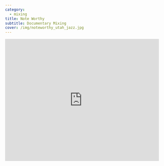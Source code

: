 ```yaml
---
category:
  - mixing
title: Note Worthy
subtitle: Documentary Mixing
cover: /img/noteworthy_utah_jazz.jpg
---
```

<iframe width="100%" height="400" src="https://www.youtube.com/embed/WmOccvWWRRk?si=-99usMF10T5iUXlt" title="YouTube Video" frameborder="0" allow="encrypted-media; " allowfullscreen></iframe>